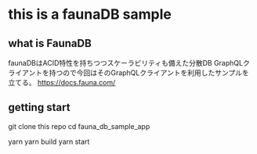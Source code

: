 # this is a faunaDB sample
## what is FaunaDB
faunaDBはACID特性を持ちつつスケーラビリティも備えた分散DB
GraphQLクライアントを持つので今回はそのGraphQLクライアントを利用したサンプルを立てる。
https://docs.fauna.com/

## getting start
git clone this repo
cd fauna_db_sample_app

yarn
yarn build
yarn start
